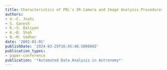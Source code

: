```yaml
---
title: Characteristics of PRL's IR Camera and Image Analysis Procedures
authors:
- U.~C. Joshi
- S. Ganesh
- K.~S. Baliyan
- A.~B. Shah
- N.~M. Vadher
date: '2002-01-01'
publishDate: '2024-03-25T16:45:48.580608Z'
publication_types:
- paper-conference
publication: '*Automated Data Analysis in Astronomy*'
---
```

